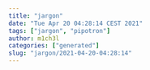 ```yaml
---
title: "jargon"
date: "Tue Apr 20 04:28:14 CEST 2021"
tags: ["jargon", "pipotron"]
author: m1ch3l
categories: ["generated"]
slug: "jargon/2021-04-20-04:28:14"
---
```



